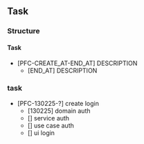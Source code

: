 ## Task

### Structure
#### Task
- [PFC-CREATE_AT-END_AT] DESCRIPTION
  - [END_AT] DESCRIPTION

### task
- [PFC-130225-?] create login
  - [130225] domain auth
  - [] service auth
  - [] use case auth
  - [] ui login